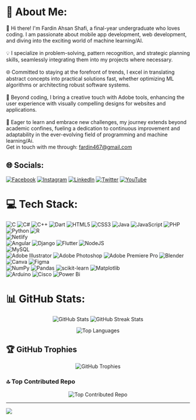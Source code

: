 # 💫 About Me:
👋 Hi there! I'm Fardin Ahsan Shafi, a final-year undergraduate who loves coding. I am passionate about  mobile app development, web development, and diving into the exciting world of machine learning/AI.<br><br>💡 I specialize in problem-solving, pattern recognition, and strategic planning skills, seamlessly integrating them into my projects where necessary.<br><br>🌐 Committed to staying at the forefront of trends, I excel in translating abstract concepts into practical solutions fast, whether optimizing ML algorithms  or architecting robust software systems.<br><br>🎨 Beyond coding, I bring a creative touch with Adobe tools, enhancing the user experience with visually compelling designs for websites and applications.<br><br>🌱 Eager to learn and embrace new challenges, my journey extends beyond academic confines, fueling a dedication to continuous improvement and adaptability in the ever-evolving field of programming and machine learning/Ai. <br>
Get in touch with me through: fardin467@gmail.com


## 🌐 Socials:
[![Facebook](https://img.shields.io/badge/Facebook-%231877F2.svg?logo=Facebook&logoColor=white)](https://facebook.com/fardinahsanshafi.shafi) [![Instagram](https://img.shields.io/badge/Instagram-%23E4405F.svg?logo=Instagram&logoColor=white)](https://instagram.com/fardin_shafi) [![LinkedIn](https://img.shields.io/badge/LinkedIn-%230077B5.svg?logo=linkedin&logoColor=white)](https://linkedin.com/in/fardin-ahsan-shafi) [![Twitter](https://img.shields.io/badge/Twitter-%231DA1F2.svg?logo=Twitter&logoColor=white)](https://twitter.com/FardinShafi) [![YouTube](https://img.shields.io/badge/YouTube-%23FF0000.svg?logo=YouTube&logoColor=white)](https://www.youtube.com/channel/UC1urSfBS-HnwGsskrJUTu1A) 

# 💻 Tech Stack:
![C](https://img.shields.io/badge/c-%2300599C.svg?style=for-the-badge&logo=c&logoColor=white) ![C#](https://img.shields.io/badge/c%23-%23239120.svg?style=for-the-badge&logo=csharp&logoColor=white) ![C++](https://img.shields.io/badge/c++-%2300599C.svg?style=for-the-badge&logo=c%2B%2B&logoColor=white) ![Dart](https://img.shields.io/badge/dart-%230175C2.svg?style=for-the-badge&logo=dart&logoColor=white) ![HTML5](https://img.shields.io/badge/html5-%23E34F26.svg?style=for-the-badge&logo=html5&logoColor=white) ![CSS3](https://img.shields.io/badge/css3-%231572B6.svg?style=for-the-badge&logo=css3&logoColor=white)  ![Java](https://img.shields.io/badge/java-%23ED8B00.svg?style=for-the-badge&logo=openjdk&logoColor=white) ![JavaScript](https://img.shields.io/badge/javascript-%23323330.svg?style=for-the-badge&logo=javascript&logoColor=%23F7DF1E) ![PHP](https://img.shields.io/badge/php-%23777BB4.svg?style=for-the-badge&logo=php&logoColor=white) ![Python](https://img.shields.io/badge/python-3670A0?style=for-the-badge&logo=python&logoColor=ffdd54) ![R](https://img.shields.io/badge/r-%23276DC3.svg?style=for-the-badge&logo=r&logoColor=white) </br> ![Netlify](https://img.shields.io/badge/netlify-%23000000.svg?style=for-the-badge&logo=netlify&logoColor=#00C7B7) </br> ![Angular](https://img.shields.io/badge/angular-%23DD0031.svg?style=for-the-badge&logo=angular&logoColor=white) ![Django](https://img.shields.io/badge/django-%23092E20.svg?style=for-the-badge&logo=django&logoColor=white) ![Flutter](https://img.shields.io/badge/Flutter-%2302569B.svg?style=for-the-badge&logo=Flutter&logoColor=white) ![NodeJS](https://img.shields.io/badge/node.js-6DA55F?style=for-the-badge&logo=node.js&logoColor=white) </br> ![MySQL](https://img.shields.io/badge/mysql-%2300000f.svg?style=for-the-badge&logo=mysql&logoColor=white) </br> ![Adobe Illustrator](https://img.shields.io/badge/adobe%20illustrator-%23FF9A00.svg?style=for-the-badge&logo=adobe%20illustrator&logoColor=white) ![Adobe Photoshop](https://img.shields.io/badge/adobe%20photoshop-%2331A8FF.svg?style=for-the-badge&logo=adobe%20photoshop&logoColor=white) ![Adobe Premiere Pro](https://img.shields.io/badge/Adobe%20Premiere%20Pro-9999FF.svg?style=for-the-badge&logo=Adobe%20Premiere%20Pro&logoColor=white) ![Blender](https://img.shields.io/badge/blender-%23F5792A.svg?style=for-the-badge&logo=blender&logoColor=white) ![Canva](https://img.shields.io/badge/Canva-%2300C4CC.svg?style=for-the-badge&logo=Canva&logoColor=white) ![Figma](https://img.shields.io/badge/figma-%23F24E1E.svg?style=for-the-badge&logo=figma&logoColor=white) </br> ![NumPy](https://img.shields.io/badge/numpy-%23013243.svg?style=for-the-badge&logo=numpy&logoColor=white) ![Pandas](https://img.shields.io/badge/pandas-%23150458.svg?style=for-the-badge&logo=pandas&logoColor=white) ![scikit-learn](https://img.shields.io/badge/scikit--learn-%23F7931E.svg?style=for-the-badge&logo=scikit-learn&logoColor=white) ![Matplotlib](https://img.shields.io/badge/Matplotlib-%23ffffff.svg?style=for-the-badge&logo=Matplotlib&logoColor=black) </br> ![Arduino](https://img.shields.io/badge/-Arduino-00979D?style=for-the-badge&logo=Arduino&logoColor=white) ![Cisco](https://img.shields.io/badge/cisco-%23049fd9.svg?style=for-the-badge&logo=cisco&logoColor=black) ![Power Bi](https://img.shields.io/badge/power_bi-F2C811?style=for-the-badge&logo=powerbi&logoColor=black) 
# 📊 GitHub Stats:
<p align="center">
  <img src="https://github-readme-stats.vercel.app/api?username=FardinShafi&theme=radical&hide_border=true&include_all_commits=true&count_private=true" alt="GitHub Stats"/>
  <img src="https://github-readme-streak-stats.herokuapp.com/?user=FardinShafi&theme=radical&hide_border=true" alt="GitHub Streak Stats"/>
</p>
<p align="center">
  <img src="https://github-readme-stats.vercel.app/api/top-langs/?username=FardinShafi&theme=radical&hide_border=true&include_all_commits=true&count_private=true&layout=compact" alt="Top Languages"/>
</p>

## 🏆 GitHub Trophies
<p align="center">
  <img src="https://github-profile-trophy.vercel.app/?username=FardinShafi&theme=radical&no-frame=true&no-bg=false&margin-w=4" alt="GitHub Trophies"/>
</p>

### 🔝 Top Contributed Repo
<p align="center">
  <img src="https://github-contributor-stats.vercel.app/api?username=FardinShafi&limit=5&theme=dark&combine_all_yearly_contributions=true" alt="Top Contributed Repo"/>
</p>

---
[![](https://visitcount.itsvg.in/api?id=FardinShafi&icon=0&color=6)](https://visitcount.itsvg.in)
